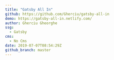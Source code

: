 ```yaml
---
title: "Gatsby All In"
github: https://github.com/Gherciu/gatsby-all-in
demo: https://gatsby-all-in.netlify.com/
author: Gherciu Gheorghe
ssg:
  - Gatsby
cms:
  - No Cms
date: 2019-07-07T08:54:29Z
github_branch: master
---
```

